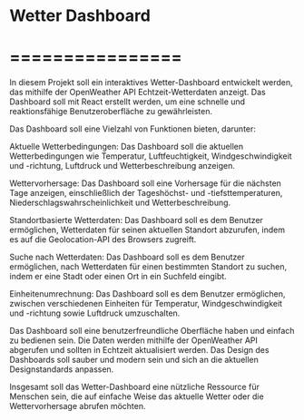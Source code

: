 # Wetter Dashboard
# ================
In diesem Projekt soll ein interaktives Wetter-Dashboard entwickelt werden, das mithilfe der OpenWeather API Echtzeit-Wetterdaten anzeigt. Das Dashboard soll mit React erstellt werden, um eine schnelle und reaktionsfähige Benutzeroberfläche zu gewährleisten.

Das Dashboard soll eine Vielzahl von Funktionen bieten, darunter:

Aktuelle Wetterbedingungen: Das Dashboard soll die aktuellen Wetterbedingungen wie Temperatur, Luftfeuchtigkeit, Windgeschwindigkeit und -richtung, Luftdruck und Wetterbeschreibung anzeigen.

Wettervorhersage: Das Dashboard soll eine Vorhersage für die nächsten Tage anzeigen, einschließlich der Tageshöchst- und -tiefsttemperaturen, Niederschlagswahrscheinlichkeit und Wetterbeschreibung.

Standortbasierte Wetterdaten: Das Dashboard soll es dem Benutzer ermöglichen, Wetterdaten für seinen aktuellen Standort abzurufen, indem es auf die Geolocation-API des Browsers zugreift.

Suche nach Wetterdaten: Das Dashboard soll es dem Benutzer ermöglichen, nach Wetterdaten für einen bestimmten Standort zu suchen, indem er eine Stadt oder einen Ort in ein Suchfeld eingibt.

Einheitenumrechnung: Das Dashboard soll es dem Benutzer ermöglichen, zwischen verschiedenen Einheiten für Temperatur, Windgeschwindigkeit und -richtung sowie Luftdruck umzuschalten.

Das Dashboard soll eine benutzerfreundliche Oberfläche haben und einfach zu bedienen sein. Die Daten werden mithilfe der OpenWeather API abgerufen und sollten in Echtzeit aktualisiert werden. Das Design des Dashboards soll sauber und modern sein und sich an die aktuellen Designstandards anpassen.

Insgesamt soll das Wetter-Dashboard eine nützliche Ressource für Menschen sein, die auf einfache Weise das aktuelle Wetter oder die Wettervorhersage abrufen möchten.